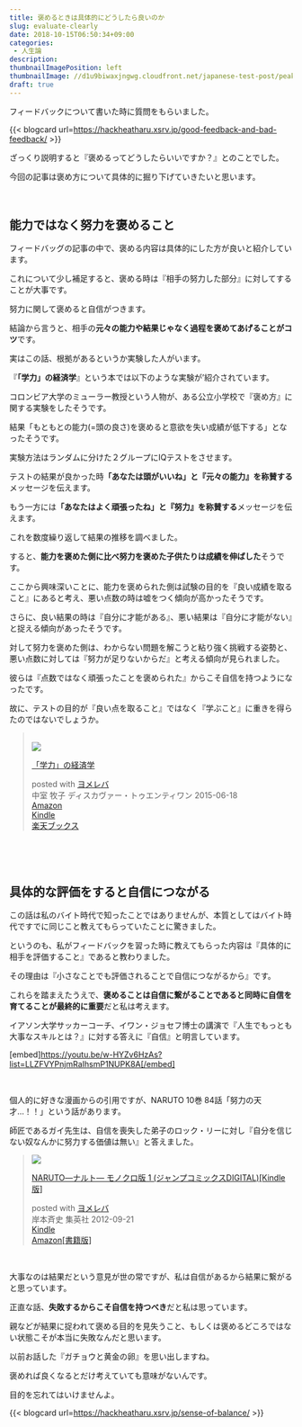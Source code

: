 ```yaml
---
title: 褒めるときは具体的にどうしたら良いのか
slug: evaluate-clearly
date: 2018-10-15T06:50:34+09:00
categories: 
 - 人生論
description: 
thumbnailImagePosition: left
thumbnailImage: //d1u9biwaxjngwg.cloudfront.net/japanese-test-post/peak-140.jpg
draft: true
---
```

<!--more-->

フィードバックについて書いた時に質問をもらいました。

{{< blogcard url=https://hackheatharu.xsrv.jp/good-feedback-and-bad-feedback/ >}}
&nbsp;

ざっくり説明すると『褒めるってどうしたらいいですか？』とのことでした。

今回の記事は褒め方について具体的に掘り下げていきたいと思います。

&nbsp;
<h2>能力ではなく努力を褒めること</h2>
フィードバッグの記事の中で、褒める内容は具体的にした方が良いと紹介しています。

これについて少し補足すると、褒める時は『相手の努力した部分』に対してすることが大事です。

努力に関して褒めると自信がつきます。

結論から言うと、相手の<strong>元々の能力や結果じゃなく過程を褒めてあげることがコツ</strong>です。

実はこの話、根拠があるというか実験した人がいます。

『<strong>「学力」の経済学</strong>』という本では以下のような実験が’紹介されています。

コロンビア大学のミューラー教授という人物が、ある公立小学校で『褒め方』に関する実験をしたそうです。

結果「もともとの能力(=頭の良さ)を褒めると意欲を失い成績が低下する」となったそうです。

実験方法はランダムに分けた２グループにIQテストをさせます。

テストの結果が良かった時<strong>「あなたは頭がいいね」と『元々の能力』を称賛する</strong>メッセージを伝えます。

もう一方には<strong>「あなたはよく頑張ったね」と『努力』を称賛する</strong>メッセージを伝えます。

これを数度繰り返して結果の推移を調べました。

すると、<strong>能力を褒めた側に比べ努力を褒めた子供たりは成績を伸ばした</strong>そうです。

ここから興味深いことに、能力を褒められた側は試験の目的を『良い成績を取ること』にあると考え、悪い点数の時は嘘をつく傾向が高かったそうです。

さらに、良い結果の時は『自分に才能がある』、悪い結果は『自分に才能がない』と捉える傾向があったそうです。

対して努力を褒めた側は、わからない問題を解こうと粘り強く挑戦する姿勢と、悪い点数に対しては『努力が足りないからだ』と考える傾向が見られました。

彼らは『点数ではなく頑張ったことを褒められた』からこそ自信を持つようになったです。

故に、テストの目的が『良い点を取ること』ではなく『学ぶこと』に重きを得らたのではないでしょうか。
<blockquote>&nbsp;
<div class="cstmreba">
<div class="booklink-box">
<div class="booklink-image"><a href="https://www.amazon.co.jp/exec/obidos/asin/4799316850/25haruhiro03-22/" target="_blank" rel="noopener"><img style="border: none;" src="https://images-fe.ssl-images-amazon.com/images/I/51hwsP-za5L._SL160_.jpg" /></a></div>
<div class="booklink-info">
<div class="booklink-name">

<a href="https://www.amazon.co.jp/exec/obidos/asin/4799316850/25haruhiro03-22/" target="_blank" rel="noopener">「学力」の経済学</a>
<div class="booklink-powered-date">posted with <a href="https://yomereba.com" target="_blank" rel="nofollow noopener">ヨメレバ</a></div>
</div>
<div class="booklink-detail">中室 牧子 ディスカヴァー・トゥエンティワン 2015-06-18</div>
<div class="booklink-link2">
<div class="shoplinkamazon"><a href="https://www.amazon.co.jp/exec/obidos/asin/4799316850/25haruhiro03-22/" target="_blank" rel="noopener">Amazon</a></div>
<div class="shoplinkkindle"><a href="https://www.amazon.co.jp/exec/obidos/ASIN/B00ZTXKHQ0/25haruhiro03-22/" target="_blank" rel="noopener">Kindle</a></div>
<div class="shoplinkrakuten"><a href="https://hb.afl.rakuten.co.jp/hgc/1730931b.950d586a.1730931c.3750f6cc/yomereba_main_201810150610565973?pc=http%3A%2F%2Fbooks.rakuten.co.jp%2Frb%2F13260020%2F%3Fscid%3Daf_ich_link_urltxt%26m%3Dhttp%3A%2F%2Fm.rakuten.co.jp%2Fev%2Fbook%2F" target="_blank" rel="noopener">楽天ブックス</a></div>
</div>
</div>
<div class="booklink-footer"></div>
</div>
</div></blockquote>
&nbsp;

&nbsp;
<h2>具体的な評価をすると自信につながる</h2>
この話は私のバイト時代で知ったことではありませんが、本質としてはバイト時代ですでに同じこと教えてもらっていたことに驚きました。

というのも、私がフィードバックを習った時に教えてもらった内容は『具体的に相手を評価すること』であると教わりました。

その理由は『小さなことでも評価されることで自信につながるから』です。

これらを踏まえたうえで、<strong>褒めることは自信に繋がることであると同時に自信を育てることが最終的に重要</strong>だと私は考えます。

イアソン大学サッカーコーチ、イワン・ジョセフ博士の講演で『人生でもっとも大事なスキルとは？』に対する答えに『自信』と明言しています。

[embed]https://youtu.be/w-HYZv6HzAs?list=LLZFVYPnjmRaIhsmP1NUPK8A[/embed]

&nbsp;

個人的に好きな漫画からの引用ですが、NARUTO 10巻 84話「努力の天才…！！」という話があります。

師匠であるガイ先生は、自信を喪失した弟子のロック・リーに対し『自分を信じない奴なんかに努力する価値は無い』と答えました。
<blockquote><img src="https://pbs.twimg.com/wp-content/uploads/Dnhcjv-U4AEizu1.jpg" alt="" data-aria-label-part="" />
<div class="cstmreba">
<div class="booklink-box">
<div class="booklink-image"><a href="https://www.amazon.co.jp/exec/obidos/asin/B009GZK8WU/25haruhiro03-22/" target="_blank" rel="noopener"><img style="border: none;" src="https://images-fe.ssl-images-amazon.com/images/I/61FgjQgUXSL._SL160_.jpg" /></a></div>
<div class="booklink-info">
<div class="booklink-name">

<a href="https://www.amazon.co.jp/exec/obidos/asin/B009GZK8WU/25haruhiro03-22/" target="_blank" rel="noopener">NARUTO―ナルト― モノクロ版 1 (ジャンプコミックスDIGITAL)[Kindle版]</a>
<div class="booklink-powered-date">posted with <a href="https://yomereba.com" target="_blank" rel="nofollow noopener">ヨメレバ</a></div>
</div>
<div class="booklink-detail">岸本斉史 集英社 2012-09-21</div>
<div class="booklink-link2">
<div class="shoplinkkindle"><a href="https://www.amazon.co.jp/exec/obidos/ASIN/B00ATLLK4A/25haruhiro03-22/" target="_blank" rel="noopener">Kindle</a></div>
<div class="shoplinkamazon"><a href="https://www.amazon.co.jp/exec/obidos/ASIN/4088728408/25haruhiro03-22/" target="_blank" rel="noopener">Amazon[書籍版]</a></div>
</div>
</div>
<div class="booklink-footer"></div>
</div>
</div></blockquote>
&nbsp;

大事なのは結果だという意見が世の常ですが、私は自信があるから結果に繋がると思っています。

正直な話、<strong>失敗するからこそ自信を持つべき</strong>だと私は思っています。

親などが結果に捉われて褒める目的を見失うこと、もしくは褒めるどころではない状態こそが本当に失敗なんだと思います。

以前お話した『ガチョウと黄金の卵』を思い出しますね。

褒めれば良くなるとだけ考えていても意味がないんです。

目的を忘れてはいけませんよ。

{{< blogcard url=https://hackheatharu.xsrv.jp/sense-of-balance/ >}}